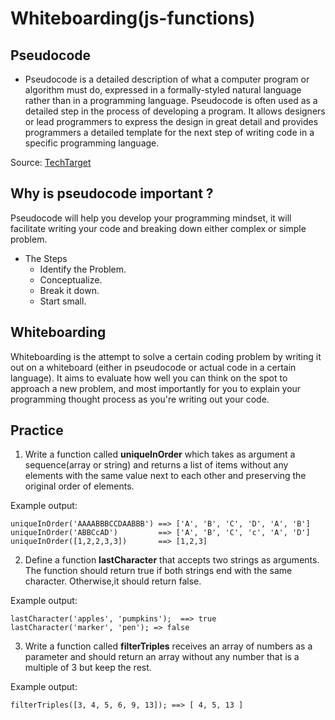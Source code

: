 # Whiteboarding(js-functions) 



## Pseudocode 
 * Pseudocode is a detailed description of what a computer program or algorithm must do, expressed in a formally-styled natural language rather than in a programming language. Pseudocode is often used as a detailed step in the process of developing a program. It allows designers or lead programmers to express the design in great detail and provides programmers a detailed template for the next step of writing code in a specific programming language.

Source: [TechTarget](https://whatis.techtarget.com/definition/pseudocode)


##  Why is pseudocode important ? 

Pseudocode will help you develop your programming mindset, it will facilitate writing your code and breaking down either complex or simple problem. 

* The Steps
	* Identify the Problem.
	* Conceptualize.
	* Break it down.
	* Start small.

##  Whiteboarding
Whiteboarding is the attempt to solve a certain coding problem by writing it out on a whiteboard (either in pseudocode or actual code in a certain language). 
It aims to evaluate how well you can think on the spot to approach a new problem, and most importantly for you to explain your programming thought process as you're writing out your code. 


## Practice

1. Write a function called **uniqueInOrder** which takes as argument a sequence(array or string) and returns a list of items without any elements with the same value next to each other and preserving the original order of elements.

Example output:

```
uniqueInOrder('AAAABBBCCDAABBB') ==> ['A', 'B', 'C', 'D', 'A', 'B']
uniqueInOrder('ABBCcAD')         ==> ['A', 'B', 'C', 'c', 'A', 'D']
uniqueInOrder([1,2,2,3,3])       ==> [1,2,3]
```

2. Define a function **lastCharacter** that accepts two strings as arguments.
The function should return true if both strings end with the same character. Otherwise,it should return false.

Example output:

```
lastCharacter('apples', 'pumpkins');  ==> true
lastCharacter('marker', 'pen'); => false
```

3. Write a function called **filterTriples** receives an array of numbers
as a parameter and should return an array without any number that is a multiple of 3 but keep the rest.

Example output:

```
filterTriples([3, 4, 5, 6, 9, 13]); ==> [ 4, 5, 13 ]
```

 
 
